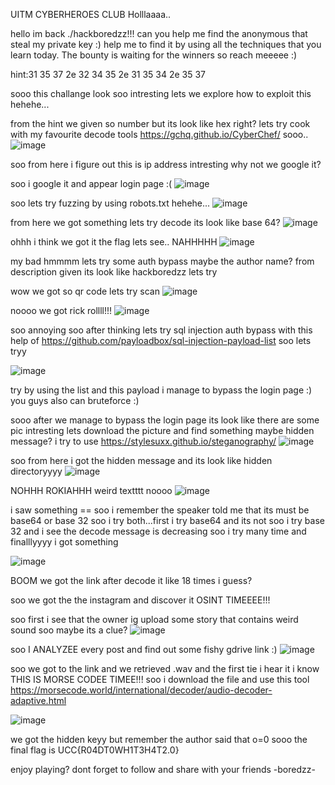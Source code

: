 UITM CYBERHEROES CLUB
Holllaaaa..

hello im back ./hackboredzz!!! can you help me find the anonymous that steal my private key :) help me to find it by using all the techniques that you learn today. The bounty is waiting for the winners so reach meeeee :)

hint:31 35 37 2e 32 34 35 2e 31 35 34 2e 35 37

sooo this challange look soo intresting lets we explore how to exploit this hehehe...

from the hint we given so number but its look like hex right? lets try cook with my favourite decode tools https://gchq.github.io/CyberChef/ sooo..
![image](https://github.com/miroollya/MINI-CTF-WRITE-UP-2.0/assets/129681351/5563bd58-02f6-4101-ac84-51dbe7e3a047)

soo from here i figure out this is ip address intresting why not we google it?

soo i google it and appear login page :(
![image](https://github.com/miroollya/MINI-CTF-WRITE-UP-2.0/assets/129681351/9294caf9-0177-4d39-8f2a-d6880037efea)

soo lets try fuzzing by using robots.txt hehehe...
![image](https://github.com/miroollya/MINI-CTF-WRITE-UP-2.0/assets/129681351/308c5f38-6945-4fc9-9ad2-9051aa1901ac)

from here we got something lets try decode its look like base 64?
![image](https://github.com/miroollya/MINI-CTF-WRITE-UP-2.0/assets/129681351/04a5eca9-7d56-470d-a5bb-e01eaee69d4a)

ohhh i think we got it the flag lets see..
NAHHHHH
![image](https://github.com/miroollya/MINI-CTF-WRITE-UP-2.0/assets/129681351/5ee962bc-72c8-4bae-8900-be0321a0903e)

my bad hmmmm lets try some auth bypass maybe the author name? from description given its look like hackboredzz lets try

wow we got so qr code lets try scan
![image](https://github.com/miroollya/MINI-CTF-WRITE-UP-2.0/assets/129681351/64b36fdc-ca13-4ac9-a047-1f7942c87740)

noooo we got rick rollll!!!
![image](https://github.com/miroollya/MINI-CTF-WRITE-UP-2.0/assets/129681351/7cbac8bd-3490-4bad-bddb-0b1cfdbb19fa)

soo annoying soo after thinking lets try sql injection auth bypass with this help of https://github.com/payloadbox/sql-injection-payload-list soo lets tryy

![image](https://github.com/miroollya/MINI-CTF-WRITE-UP-2.0/assets/129681351/b7e46631-2f72-4957-8899-1be1f66d696b)

try by using the list and this payload i manage to bypass the login page :)
you guys also can bruteforce :)

sooo after we manage to bypass the login page its look like there are some pic intresting lets download the picture and find something maybe hidden message?
i try to use https://stylesuxx.github.io/steganography/
![image](https://github.com/miroollya/MINI-CTF-WRITE-UP-2.0/assets/129681351/0cafa4ed-7d38-4731-ae3d-c970808c99a1)

soo from here i got the hidden message and its look like hidden directoryyyy
![image](https://github.com/miroollya/MINI-CTF-WRITE-UP-2.0/assets/129681351/f12a38ea-b912-430a-bd77-64b66abda900)

NOHHH ROKIAHHH 
weird textttt noooo
![image](https://github.com/miroollya/MINI-CTF-WRITE-UP-2.0/assets/129681351/268801ff-6a08-432d-966c-0019b39a26c5)

i saw something == soo i remember the speaker told me that its must be base64 or base 32 soo i try both...first i try base64 and its not soo i try base 32 and i see the decode message is decreasing soo i try many time and finalllyyyy i got something

![image](https://github.com/miroollya/MINI-CTF-WRITE-UP-2.0/assets/129681351/b23dd753-158b-4571-aa71-e31d322b0c3d)

BOOM we got the link after decode it like 18 times i guess?

soo we got the the instagram and discover it OSINT TIMEEEE!!!

soo first i see that the owner ig upload some story that contains weird sound soo maybe its a clue? 
![image](https://github.com/miroollya/MINI-CTF-WRITE-UP-2.0/assets/129681351/646c8f99-6094-4342-8277-8bb3c7461635)

soo I ANALYZEE every post and find out some fishy gdrive link :)
![image](https://github.com/miroollya/MINI-CTF-WRITE-UP-2.0/assets/129681351/c3801d16-5e64-4399-b0a1-1101c7b9dbbb)

soo we got to the link and we retrieved .wav and the first tie i hear it i know THIS IS MORSE CODEE TIMEE!!!
soo i download the file and use this tool https://morsecode.world/international/decoder/audio-decoder-adaptive.html

![image](https://github.com/miroollya/MINI-CTF-WRITE-UP-2.0/assets/129681351/780cca95-fb8f-48dc-a392-c60ae5dc2137)

we got the hidden keyy but remember the author said that o=0 sooo the final flag is UCC{R04DT0WH1T3H4T2.0}

enjoy playing? dont forget to follow and share with your friends -boredzz-











